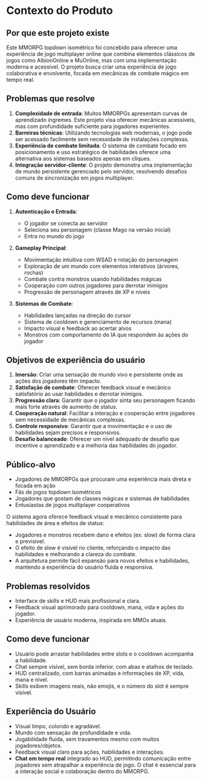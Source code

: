 # Contexto do Produto

## Por que este projeto existe
Este MMORPG topdown isométrico foi concebido para oferecer uma experiência de jogo multiplayer online que combina elementos clássicos de jogos como AlbionOnline e MuOnline, mas com uma implementação moderna e acessível. O projeto busca criar uma experiência de jogo colaborativa e envolvente, focada em mecânicas de combate mágico em tempo real.

## Problemas que resolve
1. **Complexidade de entrada**: Muitos MMORPGs apresentam curvas de aprendizado íngremes. Este projeto visa oferecer mecânicas acessíveis, mas com profundidade suficiente para jogadores experientes.
2. **Barreiras técnicas**: Utilizando tecnologias web modernas, o jogo pode ser acessado facilmente sem necessidade de instalações complexas.
3. **Experiência de combate limitada**: O sistema de combate focado em posicionamento e uso estratégico de habilidades oferece uma alternativa aos sistemas baseados apenas em cliques.
4. **Integração servidor-cliente**: O projeto demonstra uma implementação de mundo persistente gerenciado pelo servidor, resolvendo desafios comuns de sincronização em jogos multiplayer.

## Como deve funcionar
1. **Autenticação e Entrada**:
   - O jogador se conecta ao servidor
   - Seleciona seu personagem (classe Mago na versão inicial)
   - Entra no mundo do jogo

2. **Gameplay Principal**:
   - Movimentação intuitiva com WSAD e rotação do personagem
   - Exploração de um mundo com elementos interativos (árvores, rochas)
   - Combate contra monstros usando habilidades mágicas
   - Cooperação com outros jogadores para derrotar inimigos
   - Progressão de personagem através de XP e níveis

3. **Sistemas de Combate**:
   - Habilidades lançadas na direção do cursor
   - Sistema de cooldown e gerenciamento de recursos (mana)
   - Impacto visual e feedback ao acertar alvos
   - Monstros com comportamento de IA que respondem às ações do jogador

## Objetivos de experiência do usuário
1. **Imersão**: Criar uma sensação de mundo vivo e persistente onde as ações dos jogadores têm impacto.
2. **Satisfação de combate**: Oferecer feedback visual e mecânico satisfatório ao usar habilidades e derrotar inimigos.
3. **Progressão clara**: Garantir que o jogador sinta seu personagem ficando mais forte através de aumento de status.
4. **Cooperação natural**: Facilitar a interação e cooperação entre jogadores sem necessidade de mecânicas complexas.
5. **Controle responsivo**: Garantir que a movimentação e o uso de habilidades sejam precisos e responsivos.
6. **Desafio balanceado**: Oferecer um nível adequado de desafio que incentive o aprendizado e a melhoria das habilidades do jogador.

## Público-alvo
- Jogadores de MMORPGs que procuram uma experiência mais direta e focada em ação
- Fãs de jogos topdown isométricos
- Jogadores que gostam de classes mágicas e sistemas de habilidades
- Entusiastas de jogos multiplayer cooperativos

O sistema agora oferece feedback visual e mecânico consistente para habilidades de área e efeitos de status:
- Jogadores e monstros recebem dano e efeitos (ex: slow) de forma clara e previsível.
- O efeito de slow é visível no cliente, reforçando o impacto das habilidades e melhorando a clareza do combate.
- A arquitetura permite fácil expansão para novos efeitos e habilidades, mantendo a experiência do usuário fluida e responsiva.

## Problemas resolvidos
- Interface de skills e HUD mais profissional e clara.
- Feedback visual aprimorado para cooldown, mana, vida e ações do jogador.
- Experiência de usuário moderna, inspirada em MMOs atuais.

## Como deve funcionar
- Usuário pode arrastar habilidades entre slots e o cooldown acompanha a habilidade.
- Chat sempre visível, sem borda inferior, com abas e atalhos de teclado.
- HUD centralizado, com barras animadas e informações de XP, vida, mana e nível.
- Skills exibem imagens reais, não emojis, e o número do slot é sempre visível.

## Experiência do Usuário
- Visual limpo, colorido e agradável.
- Mundo com sensação de profundidade e vida.
- Jogabilidade fluida, sem travamentos mesmo com muitos jogadores/objetos.
- Feedback visual claro para ações, habilidades e interações.
- **Chat em tempo real** integrado ao HUD, permitindo comunicação entre jogadores sem atrapalhar a experiência de jogo. O chat é essencial para a interação social e colaboração dentro do MMORPG. 